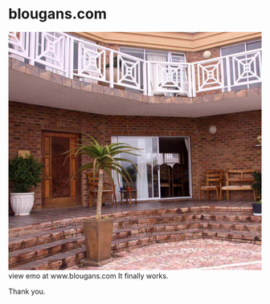 # blougans.com
<img src="images/entrance.jpg">
view emo at www.blougans.com
It finally works.

Thank you.
